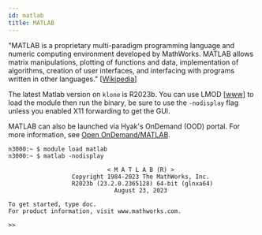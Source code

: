 ```yaml
---
id: matlab
title: MATLAB
---
```


"MATLAB is a proprietary multi-paradigm programming language and numeric computing environment developed by MathWorks. MATLAB allows matrix manipulations, plotting of functions and data, implementation of algorithms, creation of user interfaces, and interfacing with programs written in other languages." [[Wikipedia](https://en.wikipedia.org/wiki/MATLAB)]

The latest Matlab version on `klone` is R2023b. You can use LMOD [[www](modules.md)] to load the module then run the binary, be sure to use the `-nodisplay` flag unless you enabled X11 forwarding to get the GUI.

MATLAB can also be launched via Hyak's OnDemand (OOD) portal. For more information, see [Open OnDemand/MATLAB](ood/matlab.md).

```shell-session terminal=true
n3000:~ $ module load matlab                    
n3000:~ $ matlab -nodisplay

                            < M A T L A B (R) >
                  Copyright 1984-2023 The MathWorks, Inc.
                  R2023b (23.2.0.2365128) 64-bit (glnxa64)
                              August 23, 2023

To get started, type doc.
For product information, visit www.mathworks.com.
 
>> 
```